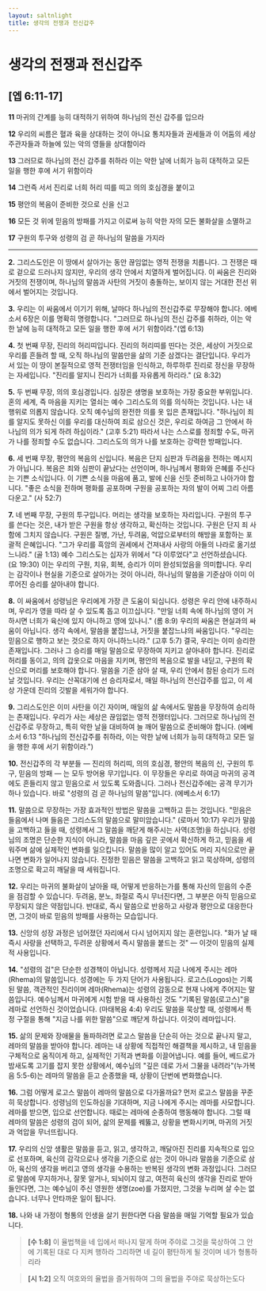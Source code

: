 ```yaml
---
layout: saltnlight
title: 생각의 전쟁과 전신갑주
---
```


<link rel="stylesheet" href="/assets/css/saltnlight.css">

# 생각의 전쟁과 전신갑주

## [엡 6:11-17]

**11** 마귀의 간계를 능히 대적하기 위하여 하나님의 전신 갑주를 입으라

**12** 우리의 씨름은 혈과 육을 상대하는 것이 아니요 통치자들과 권세들과 이 어둠의 세상 주관자들과 하늘에 있는 악의 영들을 상대함이라

**13** 그러므로 하나님의 전신 갑주를 취하라 이는 악한 날에 너희가 능히 대적하고 모든 일을 행한 후에 서기 위함이라

**14** 그런즉 서서 진리로 너희 허리 띠를 띠고 의의 호심경을 붙이고

**15** 평안의 복음이 준비한 것으로 신을 신고

**16** 모든 것 위에 믿음의 방패를 가지고 이로써 능히 악한 자의 모든 불화살을 소멸하고

**17** 구원의 투구와 성령의 검 곧 하나님의 말씀을 가지라

---

**2.** 그리스도인은 이 땅에서 살아가는 동안 끊임없는 영적 전쟁을 치릅니다. 그 전쟁은 때로 겉으로 드러나지 않지만, 우리의 생각 안에서 치열하게 벌어집니다. 이 싸움은 진리와 거짓의 전쟁이며, 하나님의 말씀과 사탄의 거짓이 충돌하는, 보이지 않는 거대한 전선 위에서 벌어지는 것입니다.

**3.** 우리는 이 싸움에서 이기기 위해, 날마다 하나님의 전신갑주로 무장해야 합니다. 에베소서 6장은 이를 명확히 명령합니다. "그러므로 하나님의 전신 갑주를 취하라, 이는 악한 날에 능히 대적하고 모든 일을 행한 후에 서기 위함이라."(엡 6:13)

**4.** 첫 번째 무장, 진리의 허리띠입니다. 진리의 허리띠를 띤다는 것은, 세상이 거짓으로 우리를 흔들려 할 때, 오직 하나님의 말씀만을 삶의 기준 삼겠다는 결단입니다. 우리가 서 있는 이 땅이 본질적으로 영적 전쟁터임을 인식하고, 하루하루 진리로 정신을 무장하는 자세입니다. "진리를 알지니 진리가 너희를 자유롭게 하리라." (요 8:32)

**5.** 두 번째 무장, 의의 호심경입니다. 심장은 생명을 보호하는 가장 중요한 부위입니다. 혼의 세계, 즉 마음을 지키는 열쇠는 예수 그리스도의 의를 의식하는 것입니다. 나는 내 행위로 의롭지 않습니다. 오직 예수님의 완전한 의를 옷 입은 존재입니다. "하나님이 죄를 알지도 못하신 이를 우리를 대신하여 죄로 삼으신 것은, 우리로 하여금 그 안에서 하나님의 의가 되게 하려 하심이라." (고후 5:21) 따라서 나는 스스로를 정죄할 수도, 마귀가 나를 정죄할 수도 없습니다. 그리스도의 의가 나를 보호하는 강력한 방패입니다.

**6.** 세 번째 무장, 평안의 복음의 신입니다. 복음은 단지 심판과 두려움을 전하는 메시지가 아닙니다. 복음은 죄와 심판이 끝났다는 선언이며, 하나님께서 평화와 은혜를 주신다는 기쁜 소식입니다. 이 기쁜 소식을 마음에 품고, 발에 신을 신듯 준비하고 나아가야 합니다. "좋은 소식을 전하며 평화를 공포하며 구원을 공포하는 자의 발이 어찌 그리 아름다운고." (사 52:7)

**7.** 네 번째 무장, 구원의 투구입니다. 머리는 생각을 보호하는 자리입니다. 구원의 투구를 쓴다는 것은, 내가 받은 구원을 항상 생각하고, 확신하는 것입니다. 구원은 단지 죄 사함에 그치지 않습니다. 구원은 질병, 가난, 두려움, 억압으로부터의 해방을 포함하는 포괄적 은혜입니다. "그가 우리를 흑암의 권세에서 건져내사 사랑의 아들의 나라로 옮기셨느니라." (골 1:13) 예수 그리스도는 십자가 위에서 "다 이루었다"고 선언하셨습니다. (요 19:30) 이는 우리의 구원, 치유, 회복, 승리가 이미 완성되었음을 의미합니다. 우리는 감각이나 현실을 기준으로 살아가는 것이 아니라, 하나님의 말씀을 기준삼아 이미 이루어진 승리를 살아내야 합니다.

**8.** 이 싸움에서 성령님은 우리에게 가장 큰 도움이 되십니다. 성령은 우리 안에 내주하시며, 우리가 영을 따라 살 수 있도록 돕고 이끄십니다. "만일 너희 속에 하나님의 영이 거하시면 너희가 육신에 있지 아니하고 영에 있나니." (롬 8:9) 우리의 싸움은 현실과의 싸움이 아닙니다. 생각 속에서, 말씀을 붙잡느냐, 거짓을 붙잡느냐의 싸움입니다. "우리는 믿음으로 행하고 보는 것으로 하지 아니하느니라." (고후 5:7) 결국, 우리는 이미 승리한 존재입니다. 그러나 그 승리를 매일 말씀으로 무장하여 지키고 살아내야 합니다. 진리로 허리를 동이고, 의의 갑옷으로 마음을 지키며, 평안의 복음으로 발을 내딛고, 구원의 확신으로 머리를 보호해야 합니다. 말씀을 기준 삼아 살 때, 우리 안에서 참된 승리가 드러날 것입니다. 우리는 산꼭대기에 선 승리자로서, 매일 하나님의 전신갑주를 입고, 이 세상 가운데 진리의 깃발을 세워가야 합니다.

**9.** 그리스도인은 이미 사탄을 이긴 자이며, 매일의 삶 속에서도 말씀을 무장하여 승리하는 존재입니다. 우리가 사는 세상은 끊임없는 영적 전쟁터입니다. 그러므로 하나님의 전신갑주로 무장하고, 특히 악한 날을 대비하여 늘 깨어 말씀으로 준비해야 합니다. (에베소서 6:13 "하나님의 전신갑주를 취하라, 이는 악한 날에 너희가 능히 대적하고 모든 일을 행한 후에 서기 위함이라.")

**10.** 전신갑주의 각 부분들 — 진리의 허리띠, 의의 호심경, 평안의 복음의 신, 구원의 투구, 믿음의 방패 — 는 모두 방어용 무기입니다. 이 무장들은 우리로 하여금 마귀의 공격에도 흔들리지 않고 믿음으로 서 있도록 도와줍니다. 그러나 전신갑주에는 공격 무기가 하나 있습니다. 바로 "성령의 검 곧 하나님의 말씀"입니다. (에베소서 6:17)

**11.** 말씀으로 무장하는 가장 효과적인 방법은 말씀을 고백하고 듣는 것입니다. "믿음은 들음에서 나며 들음은 그리스도의 말씀으로 말미암습니다." (로마서 10:17) 우리가 말씀을 고백하고 들을 때, 성령께서 그 말씀을 깨닫게 해주시는 사역(조명)을 하십니다. 성령님의 조명은 단순한 지식이 아니라, 말씀을 마음 깊은 곳에서 확신하게 하고, 믿음을 세워주며 삶에 실제적인 변화를 일으킵니다. 말씀을 많이 알고 있어도 머리 지식으로만 끝나면 변화가 일어나지 않습니다. 진정한 믿음은 말씀을 고백하고 읽고 묵상하며, 성령의 조명으로 확고히 깨달을 때 세워집니다.

**12.** 우리는 마귀의 불화살이 날아올 때, 어떻게 반응하는가를 통해 자신의 믿음의 수준을 점검할 수 있습니다. 두려움, 분노, 좌절로 즉시 무너진다면, 그 부분은 아직 믿음으로 무장되지 않은 약점입니다. 반대로, 즉시 말씀으로 반응하고 사랑과 평안으로 대응한다면, 그것이 바로 믿음의 방패를 사용하는 모습입니다.

**13.** 신앙의 성장 과정은 넘어졌던 자리에서 다시 넘어지지 않는 훈련입니다. "화가 날 때 즉시 사랑을 선택하고, 두려운 상황에서 즉시 말씀을 붙드는 것" — 이것이 믿음의 실제적 사용입니다.

**14.** "성령의 검"은 단순한 성경책이 아닙니다. 성령께서 지금 나에게 주시는 레마(Rhema)의 말씀입니다. 성경에는 두 가지 단어가 사용됩니다. 로고스(Logos)는 기록된 말씀, 객관적인 진리이며 레마(Rhema)는 성령의 감동으로 현재 나에게 주어지는 말씀입니다. 예수님께서 마귀에게 시험 받을 때 사용하신 것도 "기록된 말씀(로고스)"을 레마로 선언하신 것이었습니다. (마태복음 4:4) 우리도 말씀을 묵상할 때, 성령께서 특정 구절을 통해 "지금 나를 위한 말씀"으로 깨닫게 하십니다. 이것이 레마입니다.

**15.** 삶의 문제와 장애물을 돌파하려면 로고스 말씀을 단순히 아는 것으로 끝나지 말고, 레마의 말씀을 받아야 합니다. 레마는 내 상황에 직접적인 해결책을 제시하고, 내 믿음을 구체적으로 움직이게 하고, 실제적인 기적과 변화를 이끌어냅니다. 예를 들어, 베드로가 밤새도록 고기를 잡지 못한 상황에서, 예수님의 "깊은 데로 가서 그물을 내려라"(누가복음 5:5-6)는 레마의 말씀을 듣고 순종했을 때, 상황이 단번에 변화했습니다.

**16.** 그럼 어떻게 로고스 말씀이 레마의 말씀으로 다가올까요? 먼저 로고스 말씀을 꾸준히 묵상합니다. 성령님의 인도하심을 기대하며, 지금 나에게 주시는 레마를 사모합니다. 레마를 받으면, 입으로 선언합니다. 때로는 레마에 순종하여 행동해야 합니다. 그럴 때 레마의 말씀은 성령의 검이 되어, 삶의 문제를 꿰뚫고, 상황을 변화시키며, 마귀의 거짓과 억압을 무너뜨립니다.

**17.** 우리의 신앙 생활은 말씀을 듣고, 읽고, 생각하고, 깨달아진 진리를 지속적으로 입으로 선포하며, 육신의 감각으로나 생각을 기준으로 삼는 것이 아니라 말씀을 기준으로 삼아, 육신의 생각을 버리고 영의 생각을 수용하는 반복된 생각의 변화 과정입니다. 그러므로 말씀에 무지하거나, 잘못 알거나, 되뇌이지 않고, 여전히 육신의 생각을 진리로 받아들인다면, 그는 예수님이 주신 영원한 생명(zoe)를 가졌지만, 그것을 누리며 살 수는 없습니다. 너무나 안타까운 일이 됩니다.

**18.** 나와 내 가정이 형통의 인생을 살기 원한다면 다음 말씀을 매일 기억할 필요가 있습니다.

> **[수 1:8]** 이 율법책을 네 입에서 떠나지 말게 하며 주야로 그것을 묵상하여 그 안에 기록된 대로 다 지켜 행하라 그리하면 네 길이 평탄하게 될 것이며 네가 형통하리라

> **[시 1:2]** 오직 여호와의 율법을 즐거워하여 그의 율법을 주야로 묵상하는도다
